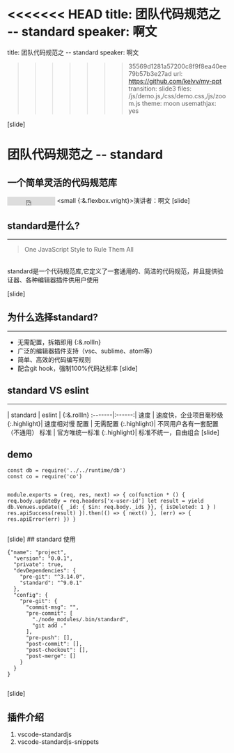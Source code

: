 <<<<<<< HEAD
title: 团队代码规范之 -- standard
speaker:  啊文
=======
title: 团队代码规范之 -- standard
speaker:  啊文 
>>>>>>> 35569d1281a57200c8f9f8ea40ee79b57b3e27ad
url: https://github.com/kelvv/my-ppt
transition: slide3
files: /js/demo.js,/css/demo.css,/js/zoom.js
theme: moon
usemathjax: yes

[slide]
# 团队代码规范之 -- standard
## 一个简单灵活的代码规范库
<small style="vertical-align:middle;display:inline-block"><iframe src="http://ghbtns.com/github-btn.html?user=feross&repo=standard&type=watch&count=true" allowtransparency="true" frameborder="0" scrolling="0" width="110" height="20" style="width:110px;height:20px;  background-color: transparent;"></iframe></small>
<small {:&.flexbox.vright}>演讲者：啊文</small>
[slide]
## standard是什么?
---- 
  > One JavaScript Style to Rule Them All
  
  </br>
  standard是一个代码规范库,它定义了一套通用的、简洁的代码规范，并且提供验证器、各种编辑器插件供用户使用
  
[slide]
## 为什么选择standard?
----
* 无需配置，拆箱即用 {:&.rollIn}
* 广泛的编辑器插件支持（vsc、sublime、atom等）
* 简单、高效的代码编写规则
* 配合git hook，强制100%代码达标率
[slide]
## standard  VS  eslint
---
| standard | eslint | {:&.rollIn}
:-------|:------:|
速度  | 速度快，企业项目毫秒级 {:.highlight}| 速度相对慢
配置  | 无需配置 {:.highlight}| 不同用户各有一套配置（不通用）
标准  | 官方唯统一标准 {:.highlight}| 标准不统一，自由组合
[slide]
## demo
<div class="columns-1">
    <pre><code class="javascript">const db = require('../../runtime/db')
const co = require('co')

module.exports = (req, res, next) => {
  co(function * () {
    req.body.updateBy = req.headers['x-user-id']
    let result = yield db.Venues.update({
      _id: {
        $in: req.body._ids
      }},
      {
        isDeleted: 1
      }
    )
    res.apiSuccess(result)
  }).then(() => {
    next()
  }, (err) => {
    res.apiError(err)
  })
}
    </code></pre>
</div>
[slide]
## standard 使用
<div class="columns-1">
    <pre><code class="javascript">{"name": "project",
  "version": "0.0.1",
  "private": true,
  "devDependencies": {
    "pre-git": "^3.14.0",
    "standard": "^9.0.1"
  },
  "config": {
    "pre-git": {
      "commit-msg": "",
      "pre-commit": [
        "./node_modules/.bin/standard",
        "git add ."
      ],
      "pre-push": [],
      "post-commit": [],
      "post-checkout": [],
      "post-merge": []
    }
  }
}
    </code></pre>
</div>

[slide]
## 插件介绍
1. vscode-standardjs
2. vscode-standardjs-snippets